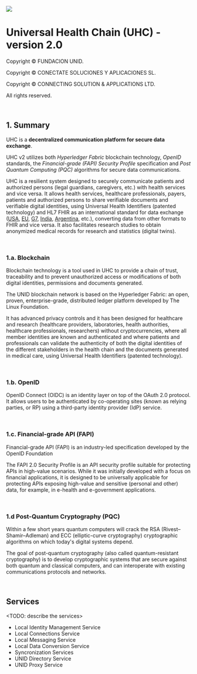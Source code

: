 ![](https://avatars.githubusercontent.com/u/57396025?s=200&v=4)
# **Universal Health Chain (UHC) - version 2.0**
Copyright © FUNDACION UNID.

Copyright © CONECTATE SOLUCIONES Y APLICACIONES SL.

Copyright © CONNECTING SOLUTION & APPLICATIONS LTD.

All rights reserved.

<p>&nbsp</p>

## **1. Summary**

UHC is a **decentralized communication platform for secure data exchange**.

UHC v2 utilizes both *Hyperledger Fabric* blockchain technology, *OpenID* standards, the *Financial-grade (FAPI) Security Profile* specification and *Post Quantum Computing (PQC)* algorithms for secure data communications.

UHC is a resilient system designed to securely communicate patients and authorized persons (legal guardians, caregivers, etc.) with health services and vice versa. It allows health services, healthcare professionals, payers, patients and authorized persons to share verifiable documents and verifiable digital identities, using  Universal Health Identifiers (patented technology) and HL7 FHIR as an international standard for data exchange ([USA](https://www.healthit.gov/isa/united-states-core-data-interoperability-uscdi), [EU](https://international-patient-summary.net/cen-and-iso-have-aligned-their-work/), [G7](https://assets.publishing.service.gov.uk/government/uploads/system/uploads/attachment_data/file/1045267/G7-open-standards-final-report.pdf), [India](https://www.nrces.in/standards/hl7-international/hl7-fhir), [Argentina](https://www.argentina.gob.ar/salud/digital/estandares), etc.), converting data from other formats to FHIR and vice versa. It also facilitates research studies to obtain anonymized medical records for research and statistics (digital twins).

<p>&nbsp</p>

### **1.a. Blockchain**

Blockchain technology is a tool used in UHC to provide a chain of trust, traceability and to prevent unauthorized access or modifications of both digital identities, permissions and documents generated.

The UNID blockchain network is based on the Hyperledger Fabric: an open, proven, enterprise-grade, distributed ledger platform developed by The Linux Foundation.

It has advanced privacy controls and it has been designed for healthcare and research (healthcare providers, laboratories, health authorities, healthcare professionals, researchers) without cryptocurrencies, where all member identities are known and authenticated and where patients and professionals can validate the authenticity of both the digital identities of the different stakeholders in the health chain and the documents generated in medical care, using Universal Health Identifiers (patented technology).

<p>&nbsp  </p>

### **1.b. OpenID**

OpenID Connect (OIDC) is an identity layer on top of the OAuth 2.0 protocol. It allows users to be authenticated by co-operating sites (known as relying parties, or RP) using a third-party identity provider (IdP) service.

<p>&nbsp  </p>

### **1.c. Financial-grade API (FAPI)**

Financial-grade API (FAPI) is an industry-led specification developed by the OpenID Foundation

The FAPI 2.0 Security Profile is an API security profile suitable for protecting APIs in high-value scenarios. While it was initially developed with a focus on financial applications, it is designed to be universally applicable for protecting APIs exposing high-value and sensitive (personal and other) data, for example, in e-health and e-government applications.

<p>&nbsp  </p>

### **1.d Post-Quantum Cryptography (PQC)**

Within a few short years quantum computers will crack the RSA (Rivest–Shamir–Adleman) and ECC (elliptic-curve cryptography) cryptographic algorithms on which today's digital systems depend.

The goal of post-quantum cryptography (also called quantum-resistant cryptography) is to develop cryptographic systems that are secure against both quantum and classical computers, and can interoperate with existing communications protocols and networks.

<p>&nbsp  </p>

## **Services**

<TODO: describe the services>

- Local Identity Management Service
- Local Connections Service
- Local Messaging Service
- Local Data Conversion Service
- Syncronization Services
- UNID Directory Service
- UNID Proxy Service
